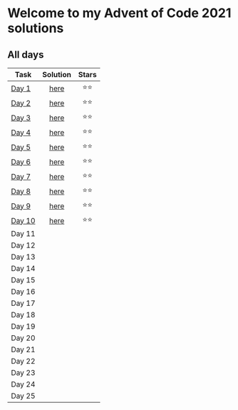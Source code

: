 # Welcome to my Advent of Code 2021 solutions

## All days

| Task | Solution | Stars |
| ------------- | :-------------: | :----: |
| [Day 1](https://adventofcode.com/2021/day/1) | [here](https://github.com/ZoltePudeleczko/AdventofCode2021/blob/main/src/day1.py) | :star::star: |
| [Day 2](https://adventofcode.com/2021/day/2) | [here](https://github.com/ZoltePudeleczko/AdventofCode2021/blob/main/src/day2.py) | :star::star: |
| [Day 3](https://adventofcode.com/2021/day/3) | [here](https://github.com/ZoltePudeleczko/AdventofCode2021/blob/main/src/day3.py) | :star::star: |
| [Day 4](https://adventofcode.com/2021/day/4) | [here](https://github.com/ZoltePudeleczko/AdventofCode2021/blob/main/src/day4.py) | :star::star: |
| [Day 5](https://adventofcode.com/2021/day/5) | [here](https://github.com/ZoltePudeleczko/AdventofCode2021/blob/main/src/day5.py) | :star::star: |
| [Day 6](https://adventofcode.com/2021/day/6) | [here](https://github.com/ZoltePudeleczko/AdventofCode2021/blob/main/src/day6.py) | :star::star: |
| [Day 7](https://adventofcode.com/2021/day/7) | [here](https://github.com/ZoltePudeleczko/AdventofCode2021/blob/main/src/day7.py) | :star::star: |
| [Day 8](https://adventofcode.com/2021/day/8) | [here](https://github.com/ZoltePudeleczko/AdventofCode2021/blob/main/src/day8.py) | :star::star: |
| [Day 9](https://adventofcode.com/2021/day/9) | [here](https://github.com/ZoltePudeleczko/AdventofCode2021/blob/main/src/day9.py) | :star::star: |
| [Day 10](https://adventofcode.com/2021/day/10) | [here](https://github.com/ZoltePudeleczko/AdventofCode2021/blob/main/src/day10.py) | :star::star: |
| Day 11 |
| Day 12 |
| Day 13 |
| Day 14 |
| Day 15 |
| Day 16 |
| Day 17 |
| Day 18 |
| Day 19 |
| Day 20 |
| Day 21 |
| Day 22 |
| Day 23 |
| Day 24 |
| Day 25 |
